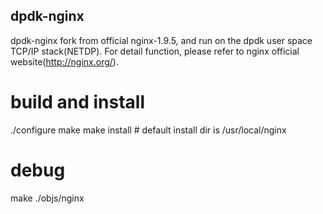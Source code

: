 ## dpdk-nginx
dpdk-nginx fork from official nginx-1.9.5, and run on the dpdk user space TCP/IP stack(NETDP). For detail function, please refer to nginx official website(http://nginx.org/).

# build and install
./configure
make
make install # default install dir is /usr/local/nginx

# debug
make
./objs/nginx
